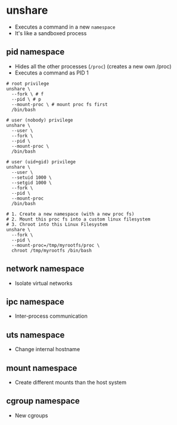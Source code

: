 # unshare

- Executes a command in a new `namespace`
- It's like a sandboxed process

## pid namespace

- Hides all the other processes (`/proc`) (creates a new own /proc)
- Executes a command as PID 1

```shell
# root privilege
unshare \
  --fork \ # f
  --pid \ # p
  --mount-proc \ # mount proc fs first
  /bin/bash

# user (nobody) privilege
unshare \
  --user \
  --fork \
  --pid \
  --mount-proc \
  /bin/bash

# user (uid+gid) privilege
unshare \
  --user \
  --setuid 1000 \
  --setgid 1000 \
  --fork \
  --pid \
  --mount-proc
  /bin/bash
```

```shell
# 1. Create a new namespace (with a new proc fs)
# 2. Mount this proc fs into a custom linux filesystem
# 3. Chroot into this Linux Filesystem
unshare \
  --fork \
  --pid \
  --mount-proc=/tmp/myrootfs/proc \
  chroot /tmp/myrootfs /bin/bash
```

## network namespace

- Isolate virtual networks

## ipc namespace

- Inter-process communication

## uts namespace

- Change internal hostname

## mount namespace

- Create different mounts than the host system

## cgroup namespace

- New cgroups
